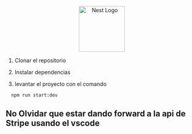 <p align="center">
  <a href="http://nestjs.com/" target="blank"><img src="https://nestjs.com/img/logo-small.svg" width="120" alt="Nest Logo" /></a>
</p>

1. Clonar el repositorio

2. Instalar dependencias

3. levantar el proyecto con el comando

```
  npm run start:dev

```

## No Olvidar que estar dando forward a la api de Stripe usando el vscode
